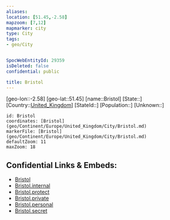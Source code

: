 ```yaml
---
aliases: 
location: [51.45,-2.58]
mapzoom: [7,12] 
mapmarker: city 
type: City
tags:
- geo/City


SpocWebEntityId: 29359
isDeleted: false
confidential: public

title: Bristol
---
```

[geo-lon::-2.58]
[geo-lat::51.45]
[name::Bristol]
[State::]
[Country::[United_Kingdom](geo/Continent/Europe/United_Kingdom.md)]
[StateId::]
[Population::]
[Unknown::]


```leaflet
id: Bristol
coordinates: [Bristol](geo/Continent/Europe/United_Kingdom/City/Bristol.md)
markerFile: [Bristol](geo/Continent/Europe/United_Kingdom/City/Bristol.md)
defaultZoom: 11 
maxZoom: 18
```


## Confidential Links & Embeds: 
- [Bristol](../../../../../../_public/geo/Continent/Europe/United_Kingdom/City/Bristol.md) 
- [Bristol.internal](../../../../../../_internal/geo/Continent/Europe/United_Kingdom/City/Bristol.internal.md) 
- [Bristol.protect](../../../../../../_protect/geo/Continent/Europe/United_Kingdom/City/Bristol.protect.md) 
- [Bristol.private](../../../../../../_private/geo/Continent/Europe/United_Kingdom/City/Bristol.private.md) 
- [Bristol.personal](../../../../../../_personal/geo/Continent/Europe/United_Kingdom/City/Bristol.personal.md) 
- [Bristol.secret](../../../../../../_secret/geo/Continent/Europe/United_Kingdom/City/Bristol.secret.md) 
